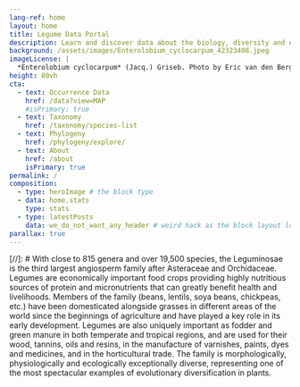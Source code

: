 ```yaml
---
lang-ref: home
layout: home
title: Legume Data Portal
description: Learn and discover data about the biology, diversity and evolution of this fascinating family of flowering plants
background: /assets/images/Enterolobium_cyclocarpum_42323408.jpeg
imageLicense: |
  *Enterolobium cyclocarpum* (Jacq.) Griseb. Photo by Eric van den Berghe via [iNaturalist](https://www.gbif.org/occurrence/2609325904)
height: 80vh
cta:
  - text: Occurrence Data
    href: /data?view=MAP
    #isPrimary: true
  - text: Taxonomy
    href: /taxonomy/species-list
  - text: Phylogeny
    href: /phylogeny/explore/
  - text: About
    href: /about
    isPrimary: true
permalink: /
composition:
  - type: heroImage # the block type
  - data: home.stats
    type: stats
  - type: latestPosts
    data: we_do_not_want_any_header # weird hack as the block layout looks for a data element and falls back to the page if none is present
parallax: true
---
```


[//]: # With close to 815 genera and over 19,500 species, the Leguminosae is the third largest angiosperm family after Asteraceae and Orchidaceae. Legumes are economically important food crops providing highly nutritious sources of protein and micronutrients that can greatly benefit health and livelihoods. Members of the family (beans, lentils, soya beans, chickpeas, etc.) have been domesticated alongside grasses in different areas of the world since the beginnings of agriculture and have played a key role in its early development. Legumes are also uniquely important as fodder and green manure in both temperate and tropical regions, and are used for their wood, tannins, oils and resins, in the manufacture of varnishes, paints, dyes and medicines, and in the horticultural trade. The family is morphologically, physiologically and ecologically exceptionally diverse, representing one of the most spectacular examples of evolutionary diversification in plants. 
